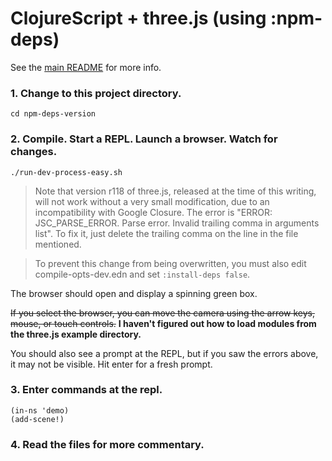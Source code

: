 # ClojureScript + three.js (using :npm-deps)

See the [main README](../) for more info.

### 1. Change to this project directory.
```
cd npm-deps-version
```

### 2. Compile. Start a REPL. Launch a browser. Watch for changes.
```
./run-dev-process-easy.sh
```

> Note that version r118 of three.js, released at the time of this writing, will
> not work without a very small modification, due to an incompatibility with
> Google Closure. The error is "ERROR: JSC_PARSE_ERROR. Parse error. Invalid
> trailing comma in arguments list". To fix it, just delete the trailing comma
> on the line in the file mentioned.

> To prevent this change from being overwritten, you must also edit
> compile-opts-dev.edn and set `:install-deps false`.

The browser should open and display a spinning green box.

~~If you select the browser, you can move the camera using the arrow keys,
mouse, or touch controls.~~ **I haven't figured out how to load modules from the
three.js example directory.**

You should also see a prompt at the REPL, but if you saw the errors above, it
may not be visible. Hit enter for a fresh prompt.

### 3. Enter commands at the repl.

```
(in-ns 'demo)
(add-scene!)
```

### 4. Read the files for more commentary.
